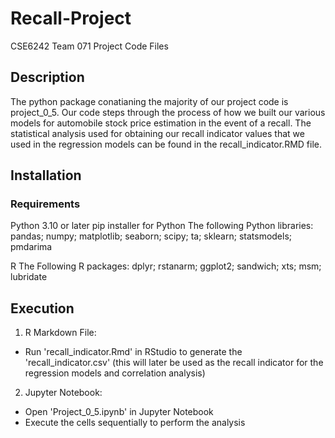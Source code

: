 # Recall-Project
CSE6242 Team 071 Project Code Files

## Description
The python package conatianing the majority of our project code is project_0_5. Our code steps through the process of how we built our various models for automobile stock price estimation in the event of a recall. The statistical analysis used for obtaining our recall indicator values that we used in the regression models can be found in the recall_indicator.RMD file.

## Installation
### Requirements
Python 3.10 or later
pip installer for Python
The following Python libraries: pandas; numpy; matplotlib; seaborn; scipy; ta; sklearn; statsmodels; pmdarima

R
The Following R packages:
dplyr; rstanarm; ggplot2; sandwich; xts; msm; lubridate

## Execution
1. R Markdown File:
  * Run 'recall_indicator.Rmd' in RStudio to generate the 'recall_indicator.csv' (this will later be used as the recall indicator for the regression models and correlation analysis) 
2. Jupyter Notebook:
  * Open 'Project_0_5.ipynb' in Jupyter Notebook
  * Execute the cells sequentially to perform the analysis
